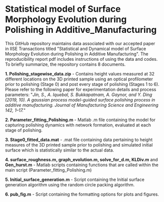 # Statistical model of Surface Morphology Evolution during Polishing in Additive_Manufacturing

This GitHub repository maintains data associated with our accepted paper in IISE Transactions titled "Statistical and Dynamical model of Surface Morphology Evolution during Polishing in Additive Manufacturing". The reproducibility report pdf includes instructions of using the data and codes. To briefly summarize, the repository contains 8 documents.

**1. Polishing_stagewise_data.zip** - Contains height values measured at 32 different locations on the 3D printed sample using an optical profilometer prior to polishing (Stage 0) and post every stage of polishing (Stages 1 to 6). Please refer to the following paper for experimentation details and process parameters: "_Jin, S., A. Iquebal, S. Bukkapatnam, A. Gaynor, and Y. Ding (2019, 10). A gaussian process model-guided surface polishing process in additive manufacturing. Journal of Manufacturing Science and Engineering 142, 1–17._"

**2. Parameter_fitting_Polishing.m** - Matlab .m file containing the model for capturing polishing dynamics with network formation, evaluated at each stage of polishing.

**3. Stage0_fitted_data.mat** - .mat file containing data pertaining to height measures of the 3D printed sample prior to polishing and simulated initial surface which is statistically similar to the actual data. 

**4. surface_roughness.m, graph_evolution.m, solve_for_d.m, KLDiv.m** and **Gen_hurst.m** - Matlab scripts containing functions that are called within the main script (Parameter_fitting_Polishing.m)

**5. Initial_surface_generation.m** - Script containing the Initial surface generation algorithm using the random circle packing algorithm.

**6. pub_fig.m** - Script containing the formatting options for plots and figures. 
